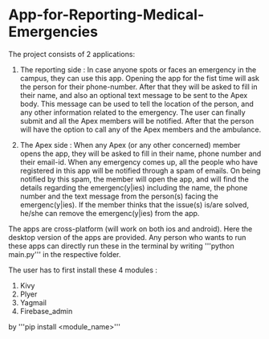 # App-for-Reporting-Medical-Emergencies

The project consists of 2 applications:

1) The reporting side : In case anyone spots or faces an emergency in the campus, they can use this app. Opening the app for the fist time will ask the person for their phone-number. After that they will be asked to fill in their name, and also an optional text message to be sent to the Apex body. This message can be used to tell the location of the person, and any other information related to the emergency. The user can finally submit and all the Apex members will be notified. After that the person will have the option to call any of the Apex members and the ambulance.

2) The Apex side : When any Apex (or any other concerned) member opens the app, they will be asked to fill in their name, phone number and their email-id.
When any emergency comes up, all the people who have registered in this app will be notified through a spam of emails. On being notified by this spam, the member will open the app, and will find the details regarding the emergenc(y|ies) including the name, the phone number and the text message from the person(s) facing the emergenc(y|ies). If the member thinks that the issue(s) is/are solved, he/she can remove the emergenc(y|ies) from the app.

The apps are cross-platform (will work on both ios and android). Here the desktop version of the apps are provided. Any person who wants to run these apps can directly run these in the terminal by writing '''python main.py''' in the respective folder.

The user has to first install these 4 modules : 

1) Kivy
2) Plyer
3) Yagmail
4) Firebase_admin

by '''pip install <module_name>'''
